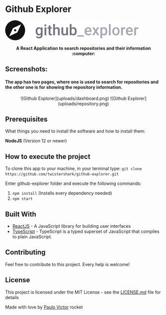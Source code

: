 # Github Explorer
![Github Explorer](src/assets/logo.svg)
<p align="center">
  <strong>A React Application to search repositories and their information :computer: </strong>
</p>
 

## Screenshots:

#### The app has two pages, where one is used to search for repositories and the other one is for showing the repository information.

 <p align="center">
 ![Github Explorer](uploads/dashboard.png) 
 ![Github Explorer](uploads/repository.png)    
</p>


## Prerequisites

What things you need to install the software and how to install them:

__NodeJS__ (Version 12 or newer)

## How to execute the project
To clone this app to your machine, in your terminal type:
```git clone https://github.com/twistershark/github-explorer.git``` 

Enter github-explorer folder and execute the following commands:
1. ```npm install``` (Installs every dependency needed)
2. ```npm start```


## Built With

* [ReactJS](https://reactjs.org/) - A JavaScript library for building user interfaces
* [TypeScript](https://www.typescriptlang.org/) - TypeScript is a typed superset of JavaScript that compiles to plain JavaScript.

## Contributing

Feel free to contribute to this project. Every help is welcome!


## License

This project is licensed under the MIT License - see the [LICENSE.md](LICENSE.md) file for details

Made with love by <a href="https://github.com/twistershark">Paulo Victor</a> rocket
